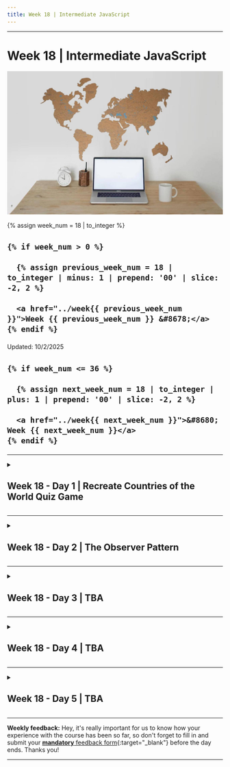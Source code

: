```yaml
---
title: Week 18 | Intermediate JavaScript
---
```


<hr class="mb-0">

<h1 id="{{ Week 18-Intermediate JavaScript | slugify }}">
  <span class="week-prefix">Week 18 |</span> Intermediate JavaScript
</h1>

<img src="assets/pexels-gabby-k-7412035.jpg" />

<div class="week-controls">

  {% assign week_num = 18 | to_integer %}

  <h2 class="week-controls__previous_week">

    {% if week_num > 0 %}

      {% assign previous_week_num = 18 | to_integer | minus: 1 | prepend: '00' | slice: -2, 2 %}

      <a href="../week{{ previous_week_num }}">Week {{ previous_week_num }} &#8678;</a>
    {% endif %}

  </h2>

  <span>Updated: 10/2/2025</span>

  <h2 class="week-controls__next_week">

    {% if week_num <= 36 %}

      {% assign next_week_num = 18 | to_integer | plus: 1 | prepend: '00' | slice: -2, 2 %}

      <a href="../week{{ next_week_num }}">&#8680; Week {{ next_week_num }}</a>
    {% endif %}

  </h2>

</div>

---

<!-- Week 18 - Day 1 | Recreate Countries of the World Quiz Game -->
<details markdown="1">
  <summary>
    <h2>
      <span class="summary-day">Week 18 - Day 1</span> | Recreate Countries of the World Quiz Game</h2>
  </summary>

### Schedule

  - **Watch the lectures**
  - **Study the suggested material**
  - **Practice on the topics and share your questions**

### Study Plan

  ![](./assets/countries-of-the-world.jpg)

  In these lectures, we are going to try and recreate an online quiz game entitled **Countries of the World Quiz**.

  You can find the online quiz game on [this link](https://www.jetpunk.com/quizzes/how-many-countries-can-you-name)_blank.

  Your instructor will share the video lectures with you. Here are the topics covered:

  - **Part 1:** Q&A. Recreating `Countries of the World Quiz` game (Part 1)
  - **Part 2:** Recreating `Countries of the World Quiz` game (Part 2)

  You can find the lecture code [here](https://github.com/in-tech-gration/WDX-180/tree/main/curriculum/week18/assets/code/country-quiz){:target="_blank"}

  **Lecture Notes & Questions:**

  - **Reminder:** [...document.querySelectorAll("td")] => `document.querySelectorAll("td")`  
    - There is a difference between [**NodeList**](https://developer.mozilla.org/en-US/docs/Web/API/NodeList){:target="_blank"} and [**HTMLCollection**](https://developer.mozilla.org/en-US/docs/Web/API/HTMLCollection){:target="_blank"}  
      - `NodeList` => `@@iterator` => `for..of`
  - **console.dir**( HTMLElement objects ) for a different view on the console  
  - [HTMLDivElement](https://developer.mozilla.org/en-US/docs/Web/API/HTMLDivElement){:target="_blank"} <= [HTMLElement](https://developer.mozilla.org/en-US/docs/Web/API/HTMLElement){:target="_blank"}  
  - [HTMLCollection](https://developer.mozilla.org/en-US/docs/Web/API/HTMLCollection){:target="_blank"} does not support `forEach` (you’ll need to convert to array)  
  - Convert array-like objects *(HTMLCollection, NodeList, arguments,etc.)* to Arrays:  
    - **Array.from** (check the MD)  
    - **[...someArrayLikeObjectHere]**  
  - [**NodeList**](https://developer.mozilla.org/en-US/docs/Web/API/NodeList){:target="_blank"} supports forEach  
  - **DOM API**:  
    - `document.getElementById // A single HTMLElement`  
    - `document.querySelector  // A single HTMLElement` 
    - `document.getElementsByClassName // HTMLCollection`  
    - `document.getElementsByTagName // HTMLCollection`  
    - `document.querySelectorAll // NodeList`  
  <!-- - The different objects that are returned by the DOM API: [codepen](https://codepen.io/kostasx/pen/yLwRdee?editors=1011)   -->
  - 2 big categories of graphics in computers: Bitmaps (or Raster) vs Vectors  
  - Include a folder in VSCode workspace: `code -a .`  
  - Search for “json countries github” to find resources for use in JS  
  - [**Array some()**](https://developer.mozilla.org/en-US/docs/Web/JavaScript/Reference/Global_Objects/Array/some){:target="_blank"}

  **References & Resources:**

  - [Free SVG World Map](https://simplemaps.com/resources/svg-world){:target="_blank"}

  - [Color this sofa! – SVG + Blend Mode trick](https://codepen.io/kostasx/pen/abbZyzj){:target="_blank"}
  - [Undraw (free vector illustrations)](https://undraw.co/illustrations){:target="_blank"}

  - SVG Editors:
    - [https://boxy-svg.com/app](https://boxy-svg.com/app){:target="_blank"}
    - [https://www.vectorpea.com](https://www.vectorpea.com){:target="_blank"}

  - Free Vectors:
    - [SVGP*rn](https://svgporn.com/){:target="_blank"}
    - [SVG and PNG tech icons](https://techicons.dev/){:target="_blank"}
    - [https://www.vecteezy.com/](https://www.vecteezy.com/){:target="_blank"}

<!-- Summary -->

### Exercises

  Complete the quiz game and make sure to implement the following requirements:

  - Enable case-insensitive input
  - Clear input value once we have the correct input
  - Update count of found countries
  - Add some styling to the game so that it looks like the original game
  - Find out how to properly center and display an SVG  
    - Learn about the `width`, `height` and `viewbox` attributes  
  - Deal with cases/values like *Curaçao*  
  - Deal with cases like "St. Eustatius (Netherlands)"  
  - Question/Study: What are some use cases for `submit` vs `change` vs `input` events?  
    - For example, Google search input uses the “input” event

  **IMPORTANT:** Make sure to complete all the tasks found in the **daily Progress Sheet** and update the sheet accordingly. Once you've updated the sheet, don't forget to `commit` and `push`. The progress draft sheet for this day is: **/user/week18/progress/progress.draft.w18.d01.csv**

  You should **NEVER** update the `draft` sheets directly, but rather work on a copy of them according to the instructions [found here](../week01/resources/PROGRESS-WORKFLOW.md).


### Extra Resources

  ---



  _Photo by [Monstera Production](https://www.pexels.com/photo/a-world-map-on-the-wall-7412035/)_

<!-- Sources and Attributions -->
  
</details>

<hr class="mt-1">

<!-- Week 18 - Day 2 | The Observer Pattern -->
<details markdown="1">
  <summary>
    <h2>
      <span class="summary-day">Week 18 - Day 2</span> | The Observer Pattern</h2>
  </summary>

### Schedule

  - **Study the suggested material**
  - **Practice on the topics and share your questions**

### Study Plan

  [![](./assets/PubSubNoTime.jpg)](https://youtu.be/fRpYNR_vM5A){:target="_blank"}

  Watch our lecture on: [Intro to Design Patterns: A Simple Implementation of the Observer Pattern in JavaScript](https://youtu.be/fRpYNR_vM5A){:target="_blank"}

  **References and resources for further study:**

  - [The Observer Pattern](https://refactoring.guru/design-patterns/observer){:target="_blank"}
  - [CRUD explained in 1 minute](https://www.youtube.com/shorts/AkDe3weBBsY){:target="_blank"}
  - [Private Properties in ES6 Classes](https://developer.mozilla.org/en-US/docs/Web/JavaScript/Reference/Classes/Private_properties){:target="_blank"}
  - [What is a Complex System?](https://www.youtube.com/watch?v=vp8v2Udd_PM){:target="_blank"} 
  - [Water CSS](https://watercss.kognise.dev){:target="_blank"}

<!-- Summary -->

### Exercises

  Your task for this week is to try and replicate all the features of the Countries Quiz game that we've covered on [Week 18, Day 01](https://in-tech-gration.github.io/WDX-180/curriculum/week18/){:target="_blank"}:

  - Star quiz button
  - Timer
  - List of Continents and countries found (and not found)
  - Pause timer button
  - Disable timer button
  - Help box
  - Give up button
  - Guesses counter
  - Advanced: show missing countries 
  - Your extra features!?

  ![](./assets/Countries.Quiz.Features/help.jpg)

  ![](./assets/Countries.Quiz.Features/pause.and.resume.quiz.jpg)

  ![](./assets/Countries.Quiz.Features/scoring.and.points.jpg)

  ![](./assets/Countries.Quiz.Features/take.quiz.without.timer.jpg)

  ![](./assets/Countries.Quiz.Features/timer.and.giveup.jpg)

  You can find the lecture code [here](https://github.com/in-tech-gration/WDX-180/tree/main/curriculum/week18/assets/code/country-quiz){:target="_blank"}

  The original game can be found [here](https://www.jetpunk.com/quizzes/how-many-countries-can-you-name){:target="_blank"}.

  **IMPORTANT:** Make sure to complete all the tasks found in the **daily Progress Sheet** and update the sheet accordingly. Once you've updated the sheet, don't forget to `commit` and `push`. The progress draft sheet for this day is: **/user/week18/progress/progress.draft.w18.d02.csv**

  You should **NEVER** update the `draft` sheets directly, but rather work on a copy of them according to the instructions [found here](../week01/resources/PROGRESS-WORKFLOW.md).


<!-- Extra Resources -->

<!-- Sources and Attributions -->
  
</details>

<hr class="mt-1">

<!-- Week 18 - Day 3 | TBA -->
<details markdown="1">
  <summary>
    <h2>
      <span class="summary-day">Week 18 - Day 3</span> | TBA</h2>
  </summary>

### Schedule

  - **Watch the lectures**
  - **Study the suggested material**
  - **Practice on the topics and share your questions**

### Study Plan

  Your instructor will share the video lectures with you. Here are the topics covered:

  - **Part 1:** 
  - **Part 2:**

  You can find the lecture code [here](){:target="_blank"}

  **Lecture Notes & Questions:**

  **References & Resources:**

<!-- Summary -->

<!-- Exercises -->

<!-- Extra Resources -->

<!-- Sources and Attributions -->
  
</details>

<hr class="mt-1">

<!-- Week 18 - Day 4 | TBA -->
<details markdown="1">
  <summary>
    <h2>
      <span class="summary-day">Week 18 - Day 4</span> | TBA</h2>
  </summary>

### Schedule

  - **Study the suggested material**
  - **Practice on the topics and share your questions**

<!-- Study Plan -->

<!-- Summary -->

<!-- Exercises -->

<!-- Extra Resources -->

<!-- Sources and Attributions -->
  
</details>

<hr class="mt-1">

<!-- Week 18 - Day 5 | TBA -->
<details markdown="1">
  <summary>
    <h2>
      <span class="summary-day">Week 18 - Day 5</span> | TBA</h2>
  </summary>

### Schedule

  - **Watch the lectures**
  - **Study the suggested material**
  - **Practice on the topics and share your questions**

### Study Plan

  Your instructor will share the video lectures with you. Here are the topics covered:

  - **Part 1:** 
  - **Part 2:**

  You can find the lecture code [here](){:target="_blank"}

  **Lecture Notes & Questions:**

  **References & Resources:**

<!-- Summary -->

<!-- Exercises -->

<!-- Extra Resources -->

<!-- Sources and Attributions -->
  
</details>


<hr class="mt-1">

**Weekly feedback:** Hey, it's really important for us to know how your experience with the course has been so far, so don't forget to fill in and submit your [**mandatory** feedback form](https://forms.gle/S6Zg3bbS2uuwsSZF9){:target="_blank"} before the day ends. Thanks you!



---

<!-- COMMENTS: -->
<script src="https://utteranc.es/client.js"
  repo="in-tech-gration/WDX-180"
  issue-term="pathname"
  theme="github-dark"
  crossorigin="anonymous"
  async>
</script>
